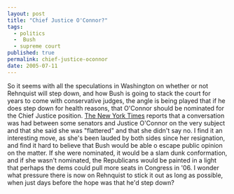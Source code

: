 ```yaml
---
layout: post
title: "Chief Justice O'Connor?"
tags:
  - politics
  -  Bush
  - supreme court
published: true
permalink: chief-justice-oconnor
date: 2005-07-11
---
```


So it seems with all the speculations in Washington on whether or not Rehnquist will step down, and how Bush is going to stack the court for years to come with conservative judges, the angle is being played that if  he does step down for health reasons, that O'Connor should be nominated for the Chief Justice position. <!---more--> <a href="http://nytimes.com/2005/07/11/politics/politicsspecial1/11court.html">The New York Times</a> reports that a conversation was had between some senators and Justice O'Connor on the very subject and that she said she was "flattered" and that she didn't say no.  I find it an interesting move, as she's been lauded by both sides since her resignation, and find it hard to believe that Bush would be able o escape public opinion on the matter.  If she were nominated, it would be a slam dunk conformation, and if she wasn't nominated, the Republicans would be painted in a light that perhaps the dems could pull more seats in Congress in '06.  I wonder what pressure there is now on Rehnquist to stick it out as long as possible,  when just days before the hope was that he'd step down?
